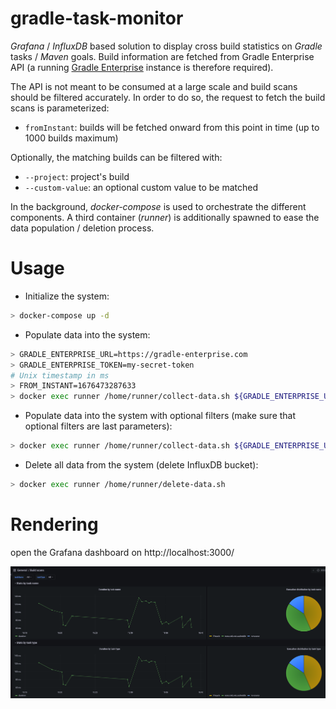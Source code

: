 # gradle-task-monitor

_Grafana_ / _InfluxDB_ based solution to display cross build statistics on _Gradle_ tasks / _Maven_ goals.
Build information are fetched from Gradle Enterprise API (a running [Gradle Enterprise](https://gradle.com/) instance is therefore required).

The API is not meant to be consumed at a large scale and build scans should be filtered accurately. 
In order to do so, the request to fetch the build scans is parameterized:
- `fromInstant`: builds will be fetched onward from this point in time (up to 1000 builds maximum)

Optionally, the matching builds can be filtered with:
- `--project`: project's build
- `--custom-value`: an optional custom value to be matched

In the background, _docker-compose_ is used to orchestrate the different components.
A third container (_runner_) is additionally spawned to ease the data population / deletion process.

# Usage

- Initialize the system:
```bash
> docker-compose up -d
```

- Populate data into the system:

```bash
> GRADLE_ENTERPRISE_URL=https://gradle-enterprise.com
> GRADLE_ENTERPRISE_TOKEN=my-secret-token
# Unix timestamp in ms
> FROM_INSTANT=1676473287633
> docker exec runner /home/runner/collect-data.sh ${GRADLE_ENTERPRISE_URL} ${GRADLE_ENTERPRISE_TOKEN} ${FROM_INSTANT}
```

- Populate data into the system with optional filters (make sure that optional filters are last parameters):

```bash
> docker exec runner /home/runner/collect-data.sh ${GRADLE_ENTERPRISE_URL} ${GRADLE_ENTERPRISE_TOKEN} ${FROM_INSTANT} --project myProject --custom-value "Git branch=feature/awesome"
```

- Delete all data from the system (delete InfluxDB bucket):
```bash
> docker exec runner /home/runner/delete-data.sh
```

# Rendering

open the Grafana dashboard on http://localhost:3000/

![img](img/grafana-dashboard.png)
